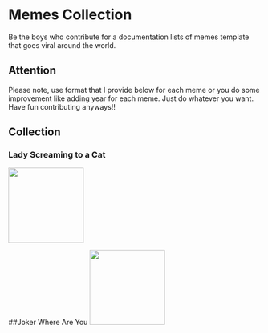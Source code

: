 # Memes Collection
Be the boys who contribute for a documentation lists of memes template that goes viral around the world.

## Attention
Please note, use format that I provide below for each meme or you do some improvement like adding year for each meme. Just do whatever you want.
Have fun contributing anyways!!

## Collection
### Lady Screaming to a Cat
<img src="https://i.kym-cdn.com/entries/icons/original/000/030/157/womanyellingcat.jpg" width="150" height="150">

##Joker Where Are You
<img src="https://i0.wp.com/nerdmuch.com/wp-content/uploads/2019/09/HALLOWEEN-MEMES.jpg" width="150" height="150">